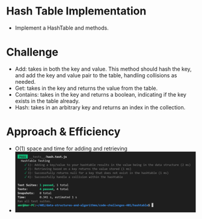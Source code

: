 # Hash Table Implementation

* Implement a HashTable and methods.

# Challenge

* Add: takes in both the key and value. This method should hash the key, and add the key and value pair to the table, handling collisions as needed.
* Get: takes in the key and returns the value from the table.
* Contains: takes in the key and returns a boolean, indicating if the key exists in the table already.
* Hash: takes in an arbitrary key and returns an index in the collection.
  
# Approach & Efficiency

* O(1) space and time for adding and retrieving
* ![test](./test.png)